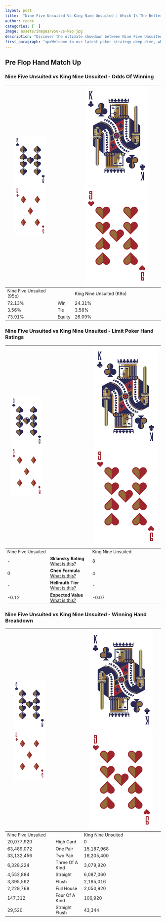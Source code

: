 ```yaml
---
layout: post
title:  "Nine Five Unsuited Vs King Nine Unsuited | Which Is The Better Hand In Poker? A Complete Guide"
author: reece
categories: [  ]
image: assets/images/95o-vs-k9o.jpg
description: "Discover the ultimate showdown between Nine Five Unsuited and King Nine Unsuited in poker! Uncover the odds, strategies, and scenarios where one hand triumphs over the other. Get ready to up your poker game with this thrilling analysis."
first_paragraph: "<p>Welcome to our latest poker strategy deep dive, where we're pitting two distinct hands against each other in a high-stakes showdown: Nine Five Unsuited vs King Nine Unsuited.</p><p>In the dynamic world of poker, every decision counts, and knowing which hand holds the upper hand is key to your success at the table.</p><p>In this article, we'll dissect these two hands, explore the scenarios where one dominates the other, and equip you with the knowledge to make strategic choices that can tip the odds in your favor.</p><p>Get ready to unravel the intriguing dynamics of these poker hands and elevate your game to new heights.</p>"
---
```




[comment]: # (sp0)

## Pre Flop Hand Match Up

<div class="table hand-ratings" markdown="1"> 



### Nine Five Unsuited vs King Nine Unsuited - Odds Of Winning


    
| ![image info](assets/images/hand1/9.png) ![image info](assets/images/hand1/5o.png) |  | ![image info](assets/images/hand2/K.png) ![image info](assets/images/hand2/9o.png) |
| -------- | -------- | -------- |
| Nine Five Unsuited (95o) |  | King Nine Unsuited (K9o) |
| 72.13% | Win | 24.31% |
| 3.56% | Tie | 3.56% |
| 73.91% | Equity | 26.09% |




[comment]: # (sp1)



### Nine Five Unsuited vs King Nine Unsuited - Limit Poker Hand Ratings


    
| ![image info](assets/images/hand1/9.png) ![image info](assets/images/hand1/5o.png) |  | ![image info](assets/images/hand2/K.png) ![image info](assets/images/hand2/9o.png) |
| -------- | -------- | -------- |
| Nine Five Unsuited |  | King Nine Unsuited |
| - | **Sklansky Rating** [What is this?](/sklansky-rating-explained) | 8 |
| 0 | **Chen Formula** [What is this?](/chen-formula-explained) | 4 |
| - | **Hellmuth Tier** [What is this?](/Hellmuth-tier-explained) | - |
| -0.12 | **Expected Value** [What is this?](/expected-value-explained) | -0.07 |




[comment]: # (sp2)



### Nine Five Unsuited vs King Nine Unsuited - Winning Hand Breakdown


    
| ![image info](assets/images/hand1/9.png) ![image info](assets/images/hand1/5o.png) |  | ![image info](assets/images/hand2/K.png) ![image info](assets/images/hand2/9o.png) |
| -------- | -------- | -------- |
| Nine Five Unsuited |  | King Nine Unsuited |
| 20,077,920 | High Card | 0 |
| 63,489,072 | One Pair | 15,187,968 |
| 33,132,456 | Two Pair | 16,205,400 |
| 6,328,224 | Three Of A Kind | 3,079,920 |
| 4,552,884 | Straight | 6,087,060 |
| 3,395,592 | Flush | 2,195,016 |
| 2,229,768 | Full House | 2,050,920 |
| 147,312 | Four Of A Kind | 106,920 |
| 29,520 | Straight Flush | 43,344 |




[comment]: # (sp3)



</div>

[comment]: # (sp4)



[comment]: # (sp5)

